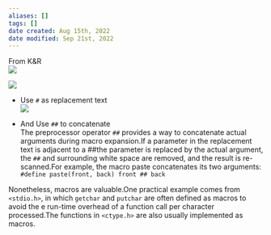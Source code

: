 ```yaml
---
aliases: []
tags: [] 
date created: Aug 15th, 2022
date modified: Sep 21st, 2022
---
```

From K&R  
![](https://img.ynchen.me/2022/08/aa82d39c3dc10878bf4e9f7eb0df7412.png)

![](https://img.ynchen.me/2022/08/def0ddeb8a7978ab23b09bbed4fd3849.png)

- Use `#` as replacement text  
![](https://img.ynchen.me/2022/08/9373ea21c02642ae1e7680a3d36dd908.png)

- And Use `##` to concatenate  
The preprocessor operator `##` provides a way to concatenate actual arguments during macro expansion.If a parameter in the replacement text is adjacent to a ##the parameter is replaced by the actual argument, the `##` and surrounding white space are removed, and the result is re-scanned.For example, the macro paste concatenates its two arguments:  
`#define paste(front, back) front ## back`

Nonetheless, macros are valuable.One practical example comes from `<stdio.h>`, in which `getchar` and `putchar` are often defined as macros to avoid the e run-time overhead of a function call per character processed.The functions in `<ctype.h>` are also usually implemented as macros.